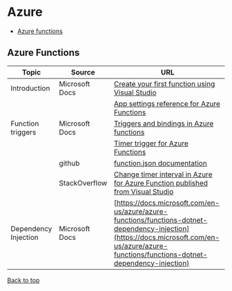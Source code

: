 # Azure

[top]: #contents

- [Azure functions](#azure-functions)

## Azure Functions

| Topic | Source | URL |
| --- | --- | --- |
| Introduction | Microsoft Docs | [Create your first function using Visual Studio](https://docs.microsoft.com/en-us/azure/azure-functions/functions-create-your-first-function-visual-studio) |
| | | [App settings reference for Azure Functions](https://docs.microsoft.com/en-us/azure/azure-functions/functions-app-settings) |
| Function triggers | Microsoft Docs | [Triggers and bindings in Azure functions](https://docs.microsoft.com/en-us/azure/azure-functions/functions-bindings-timer?tabs=csharp) |
| | | [Timer trigger for Azure Functions](https://docs.microsoft.com/en-us/azure/azure-functions/functions-bindings-timer?tabs=csharp) |
| | github | [function.json documentation](https://github.com/Azure/azure-functions-host/wiki/function.json) |
| | StackOverflow | [Change timer interval in Azure for Azure Function published from Visual Studio](https://stackoverflow.com/questions/46974395/change-timer-interval-in-azure-for-azure-function-published-from-visual-studio#answer-47177269) |
| Dependency Injection | Microsoft Docs | [https://docs.microsoft.com/en-us/azure/azure-functions/functions-dotnet-dependency-injection](https://docs.microsoft.com/en-us/azure/azure-functions/functions-dotnet-dependency-injection) |

[Back to top][top]